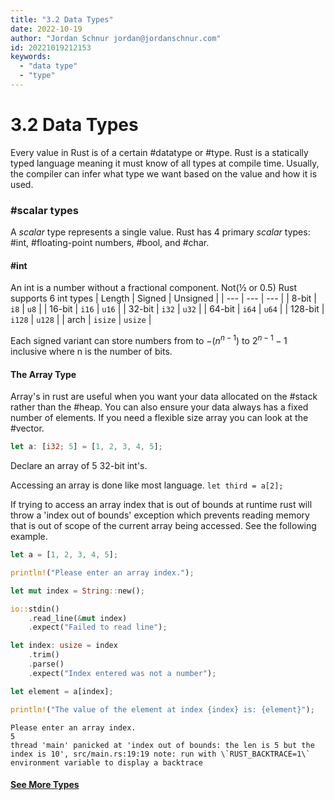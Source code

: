 ```yaml
---
title: "3.2 Data Types"
date: 2022-10-19
author: "Jordan Schnur jordan@jordanschnur.com"
id: 20221019212153
keywords:
  - "data type"
  - "type"
---
```


# 3.2 Data Types

Every value in Rust is of a certain #datatype or #type. Rust is a statically typed language meaning it must know of all types at compile time. 
Usually, the compiler can infer what type we want based on the value and how it is used.

### #scalar types
A _scalar_ type represents a single value. Rust has 4 primary _scalar_ types: #int, #floating-point numbers, #bool, and #char. 

#### #int
An int is a number without a fractional component. Not(½ or 0.5)
Rust supports 6 int types
| Length | Signed | Unsigned |
| --- | --- | --- |
| 8-bit | `i8` | `u8` |
| 16-bit | `i16` | `u16` |
| 32-bit | `i32` | `u32` |
| 64-bit | `i64` | `u64` |
| 128-bit | `i128` | `u128` |
| arch | `isize` | `usize` |

Each signed variant can store numbers from to $-(n^{ n - 1 })$ to $2^{ n - 1 } - 1$ inclusive where n is the number of bits. 

#### The Array Type
Array's in rust are useful when you want your data allocated on the #stack rather than the #heap. You can also ensure your data always has a fixed number of elements. If you need a flexible size array you can look at the #vector.

```rust
let a: [i32; 5] = [1, 2, 3, 4, 5];
```
Declare an array of 5 32-bit int's.

Accessing an array is done like most language. `let third = a[2];`

If trying to access an array index that is out of bounds at runtime rust will throw a 'index out of bounds' exception which prevents reading memory that is out of scope of the current array being accessed. See the following example.

```rust
let a = [1, 2, 3, 4, 5];

println!("Please enter an array index.");

let mut index = String::new();

io::stdin()
	.read_line(&mut index)
	.expect("Failed to read line");

let index: usize = index
	.trim()
	.parse()
	.expect("Index entered was not a number");

let element = a[index];

println!("The value of the element at index {index} is: {element}");
```

```
Please enter an array index.
5
thread 'main' panicked at 'index out of bounds: the len is 5 but the index is 10', src/main.rs:19:19 note: run with \`RUST_BACKTRACE=1\` environment variable to display a backtrace
```


#### [See More Types](https://doc.rust-lang.org/book/ch03-02-data-types.html)